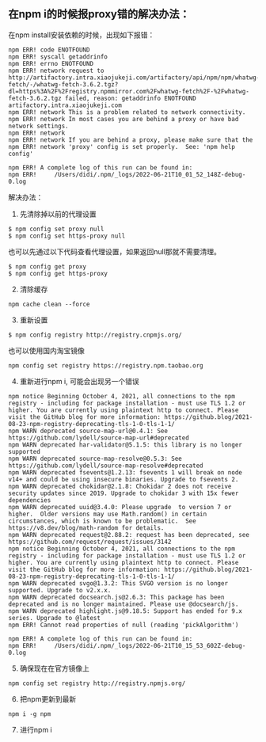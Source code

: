 <!--
 * @Author: your name
 * @Date: 2022-06-21 18:09:08
 * @LastEditTime: 2022-06-22 00:18:12
 * @LastEditors: Please set LastEditors
 * @Description: 打开koroFileHeader查看配置 进行设置: https://github.com/OBKoro1/koro1FileHeader/wiki/%E9%85%8D%E7%BD%AE
 * @FilePath: /Blog/docs/src/前端/基础知识/npm i报proxy错误解决.md
-->


在npm i的时候报proxy错的解决办法：
---

在npm install安装依赖的时候，出现如下报错：
```
npm ERR! code ENOTFOUND
npm ERR! syscall getaddrinfo
npm ERR! errno ENOTFOUND
npm ERR! network request to http://artifactory.intra.xiaojukeji.com/artifactory/api/npm/npm/whatwg-fetch/-/whatwg-fetch-3.6.2.tgz?dl=https%3A%2F%2Fregistry.npmmirror.com%2Fwhatwg-fetch%2F-%2Fwhatwg-fetch-3.6.2.tgz failed, reason: getaddrinfo ENOTFOUND artifactory.intra.xiaojukeji.com
npm ERR! network This is a problem related to network connectivity.
npm ERR! network In most cases you are behind a proxy or have bad network settings.
npm ERR! network
npm ERR! network If you are behind a proxy, please make sure that the
npm ERR! network 'proxy' config is set properly.  See: 'npm help config'

npm ERR! A complete log of this run can be found in:
npm ERR!     /Users/didi/.npm/_logs/2022-06-21T10_01_52_148Z-debug-0.log
```
解决办法：
1. 先清除掉以前的代理设置
```
$ npm config set proxy null
$ npm config set https-proxy null
```
也可以先通过以下代码查看代理设置，如果返回null那就不需要清理。
```
$ npm config get proxy
$ npm config get https-proxy
```
2. 清除缓存
```
npm cache clean --force
```
3. 重新设置
```
$ npm config registry http://registry.cnpmjs.org/
```
也可以使用国内淘宝镜像
```
npm config set registry https://registry.npm.taobao.org
```
4. 重新进行npm i, 可能会出现另一个错误
```
npm notice Beginning October 4, 2021, all connections to the npm registry - including for package installation - must use TLS 1.2 or higher. You are currently using plaintext http to connect. Please visit the GitHub blog for more information: https://github.blog/2021-08-23-npm-registry-deprecating-tls-1-0-tls-1-1/
npm WARN deprecated source-map-url@0.4.1: See https://github.com/lydell/source-map-url#deprecated
npm WARN deprecated har-validator@5.1.5: this library is no longer supported
npm WARN deprecated source-map-resolve@0.5.3: See https://github.com/lydell/source-map-resolve#deprecated
npm WARN deprecated fsevents@1.2.13: fsevents 1 will break on node v14+ and could be using insecure binaries. Upgrade to fsevents 2.
npm WARN deprecated chokidar@2.1.8: Chokidar 2 does not receive security updates since 2019. Upgrade to chokidar 3 with 15x fewer dependencies
npm WARN deprecated uuid@3.4.0: Please upgrade  to version 7 or higher.  Older versions may use Math.random() in certain circumstances, which is known to be problematic.  See https://v8.dev/blog/math-random for details.
npm WARN deprecated request@2.88.2: request has been deprecated, see https://github.com/request/request/issues/3142
npm notice Beginning October 4, 2021, all connections to the npm registry - including for package installation - must use TLS 1.2 or higher. You are currently using plaintext http to connect. Please visit the GitHub blog for more information: https://github.blog/2021-08-23-npm-registry-deprecating-tls-1-0-tls-1-1/
npm WARN deprecated svgo@1.3.2: This SVGO version is no longer supported. Upgrade to v2.x.x.
npm WARN deprecated docsearch.js@2.6.3: This package has been deprecated and is no longer maintained. Please use @docsearch/js.
npm WARN deprecated highlight.js@9.18.5: Support has ended for 9.x series. Upgrade to @latest
npm ERR! Cannot read properties of null (reading 'pickAlgorithm')

npm ERR! A complete log of this run can be found in:
npm ERR!     /Users/didi/.npm/_logs/2022-06-21T10_15_53_602Z-debug-0.log
```
5. 确保现在在官方镜像上
```
npm config set registry http://registry.npmjs.org/
```
6. 把npm更新到最新
```
npm i -g npm
```
7. 进行npm i